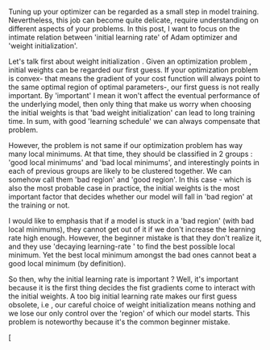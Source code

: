 
Tuning up your optimizer can be regarded as a small step in model training. Nevertheless, this job can become quite delicate, require understanding on different aspects of your problems. In this post, I want to focus on the intimate relation between 'initial learning rate' of Adam optimizer and 'weight initialization'.

Let's talk first about weight initialization . Given an optimization problem , initial weights can be regarded our first guess. If your optimization problem is convex- that means the gradient of your cost function will always point to the same optimal region of optimal parameters-, our first guess is not really important. By 'important' I mean it won't affect the eventual performance of the underlying model, then only thing that make us worry when choosing the initial weights is that 'bad weight initialization' can lead to long training time. In sum, with good 'learning schedule' we can always compensate that problem.

However, the problem is not same if our optimization problem has way many local minimums. At that time, they should be classified in 2 groups : 'good local minimums' and 'bad local minimums', and interestingly points in each of previous groups are likely to be clustered together. We can somehow call them 'bad region' and 'good region'. In this case - which is also the most probable case in practice, the initial weights is the most important factor that decides whether our model will fall in 'bad region' at the training or not.

I would like to emphasis that if a model is stuck in a 'bad region' (with bad local minimums), they cannot get out of it if we don't increase the learning rate high enough. However, the beginner mistake is that they don't realize it, and they use 'decaying learning-rate ' to find the best possible local minimum. Yet the best local minimum amongst the bad ones cannot beat a good local minimum (by definition).

So then, why the initial learning rate is important ? Well, it's important because it is the first thing decides the fist gradients come to interact with the initial weights. A too big initial learning rate makes our first guess obsolete, i.e , our careful choice of weight initialization means nothing and we lose our only control over the 'region' of which our model starts. This problem is noteworthy because it's the common beginner mistake.


[
